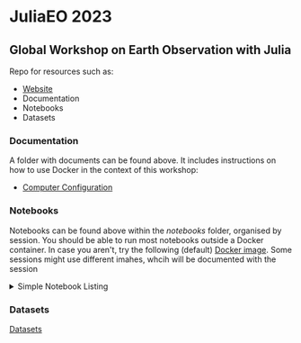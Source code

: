 # JuliaEO 2023     
## Global Workshop on Earth Observation with Julia     
Repo for resources such as:
 + [Website](https://aircentre.github.io/JuliaEO/ "Up-to-date program")
 + Documentation
 + Notebooks
 + Datasets

### Documentation
A folder with documents can be found above. It includes instructions on how to use Docker in the context of this workshop:
+ [Computer Configuration](https://github.com/AIRCentre/JuliaEO/blob/5d5d1071fdac2bd65e2dc2471d74976432321280/docs/README-Docker-Intro.md "Docker Image")

### Notebooks
Notebooks can be found above within the *notebooks* folder, organised by session.
You should be able to run most notebooks outside a Docker container. In case you aren't, try the following (default) [Docker image](https://doi.org/10.7910/DVN/OYBLGK). Some sessions might use different imahes, whcih will be documented with the session

<details>
 <summary> Simple Notebook Listing </summary>
<p>

This is not necessarily a complete or up-to-date list. It notably omits notebooks used from the [JuliaClimate notebook stack](https://github.com/JuliaClimate/Notebooks#readme). 

1. Plenary sessions

- `plenary_sessions/The_Power_of_JuliaGeo/juliageo.ipynb`
- `plenary_sessions/Julia_showcases_in_Oceanography/01-DIVAnd-data-preparation.ipynb`
- `plenary_sessions/Julia_showcases_in_Oceanography/03-DINCAE-tutorial.ipynb`
- `plenary_sessions/Julia_showcases_in_Oceanography/02-DIVAnd-example-analysis-azores.ipynb`
- `plenary_sessions/SARProcessing_vision_state_of_affairs_and_roadmap/placeholderfile.jl`
- `plenary_sessions/Raster_data_Reading_Manipulating_and_Visualising/rasters_demo.jl`

2. Hands sessions

- `hands_on_sessions/Processing_LiDAR_elevation_point_clouds_using_vector_data_in_Julia/spacelidar.ipynb`
- `hands_on_sessions/Processing_LiDAR_elevation_point_clouds_using_vector_data_in_Julia/geointerface.ipynb`
- `hands_on_sessions/Processing_LiDAR_elevation_point_clouds_using_vector_data_in_Julia/pointclouds.ipynb`
- `hands_on_sessions/Data_Visualizations_with_Makie/Plots_Animations_&_Graphics/hands_on_makie no docker/hands-on-makie.ipynb`
- `hands_on_sessions/Data_Visualizations_with_Makie/Plots_Animations_&_Graphics/hands_on_makie/hands-on-makie.ipynb`
- `hands_on_sessions/Data_Visualizations_with_Makie/Visualization_of_Earth_Observations_Data/Vis_EOD.ipynb`
- `hands_on_sessions/Datacubes_for_high-resolution_EO_data/handson.ipynb`
- `hands_on_sessions/hands_on_makie/hands-on-makie.ipynb`
- `hands_on_sessions/Working_with_SAR_and_InSAR_Data/SARProcessing/3_Object_detection.ipynb`
- `hands_on_sessions/Working_with_SAR_and_InSAR_Data/SARProcessing/1_Load_Image.ipynb`
- `hands_on_sessions/Working_with_SAR_and_InSAR_Data/SARProcessing/4_insar.ipynb`
- `hands_on_sessions/Working_with_SAR_and_InSAR_Data/SARProcessing/2_Speckle.ipynb`
- `hands_on_sessions/Julia_Use_Case_for_Change_Detection/userqa.ipynb`
- `hands_on_sessions/Julia_for_beginners/Julia_for_beginners.ipynb`

- `hands_on_sessions/Advanced_Geodata_Science_&_Geostatistical_Learning/hands_on_geostats/geodatascience.jl`
- `hands_on_sessions/Advanced_Geodata_Science_&_Geostatistical_Learning/hands_on_geostats/geostatslearn.jl`
- `hands_on_sessions/Advanced_Geodata_Science_&_Geostatistical_Learning/hands_on_geostats/geodatascience-docker.jl`
- `hands_on_sessions/Data_Visualizations_with_Makie/Plots_Animations_&_Graphics/hands_on_makie no docker/widgets.jl`
- `hands_on_sessions/Data_Visualizations_with_Makie/Plots_Animations_&_Graphics/hands_on_makie no docker/clima-plot.jl`
- `hands_on_sessions/Data_Visualizations_with_Makie/Plots_Animations_&_Graphics/hands_on_makie/widgets.jl`
- `hands_on_sessions/Data_Visualizations_with_Makie/Plots_Animations_&_Graphics/hands_on_makie/clima-plot.jl`
- `hands_on_sessions/Data_Visualizations_with_Makie/Visualization_of_Earth_Observations_Data/genzarr.jl`
- `hands_on_sessions/Datacubes_for_high-resolution_EO_data/placeholderfile.jl`
- `hands_on_sessions/Land_Cover_Classification_of_Earth_Observation_images/rasters_flux_eo_classification.jl`
- `hands_on_sessions/Retrieving_satellite_and_reanalysis_data_from_EO_servers/02-NASAPrecipitation.jl`
- `hands_on_sessions/Retrieving_satellite_and_reanalysis_data_from_EO_servers/01-GeoRegions.jl`
- `hands_on_sessions/RF_classification_using_marida/RF_classification_using_marida.jl`
- `hands_on_sessions/hands_on_makie/widgets.jl`
- `hands_on_sessions/hands_on_makie/clima-plot.jl`
- `hands_on_sessions/Working_with_SAR_and_InSAR_Data/SARProcessing/figures/misc/azores_image.jl`
- `hands_on_sessions/Working_with_SAR_and_InSAR_Data/SARProcessing/figures/misc/Create_example_data.jl`
- `hands_on_sessions/Julia_Use_Case_for_Change_Detection/userqa_full.jl`
- `hands_on_sessions/Julia_Use_Case_for_Change_Detection/plot_sentinel1.jl`

## Environment Files for Jupyter Notebooks

- `plenary_sessions/The_Power_of_JuliaGeo/Manifest.toml`
- `plenary_sessions/The_Power_of_JuliaGeo/Project.toml`
- `plenary_sessions/Julia_showcases_in_Oceanography/Manifest.toml`
- `plenary_sessions/Julia_showcases_in_Oceanography/Project.toml`
- `plenary_sessions/Data_science_big_data_and _cloud_native_solutions/Manifest.toml`
- `plenary_sessions/Data_science_big_data_and _cloud_native_solutions/Project.toml`
- `hands_on_sessions/Data_Visualizations_with_Makie/Plots_Animations_&_Graphics/hands_on_makie no docker/Project.toml`
- `hands_on_sessions/Data_Visualizations_with_Makie/Visualization_of_Earth_Observations_Data/Manifest.toml`
- `hands_on_sessions/Data_Visualizations_with_Makie/Visualization_of_Earth_Observations_Data/done_at_Workshop/Manifest.toml`
- `hands_on_sessions/Data_Visualizations_with_Makie/Visualization_of_Earth_Observations_Data/Project.toml`
- `hands_on_sessions/Datacubes_for_high-resolution_EO_data/Manifest.toml`
- `hands_on_sessions/Datacubes_for_high-resolution_EO_data/Project.toml`
- `hands_on_sessions/Retrieving_satellite_and_reanalysis_data_from_EO_servers/Manifest.toml`
- `hands_on_sessions/Retrieving_satellite_and_reanalysis_data_from_EO_servers/Project.toml`
- `hands_on_sessions/Julia_Use_Case_for_Change_Detection/Manifest.toml`
- `hands_on_sessions/Julia_Use_Case_for_Change_Detection/Project.toml`
- `hands_on_sessions/Julia_for_beginners/Manifest.toml`
- `hands_on_sessions/Julia_for_beginners/Project.toml`

## Links to the YouTube videos 

- [Julia for Beginners L. Alonso & S. Danisch](https://www.youtube.com/watch?v=5vvMRETv9fA&list=PL-3G0PUXakeY_XdNYhcJgsrnaO9-hL54z&index=15)
- [Datacubes for High Resolution EO Data F. Cremer](https://www.youtube.com/watch?v=XuZGBmCYYSU&list=PL-3G0PUXakeY_XdNYhcJgsrnaO9-hL54z&index=14)
- [Data Visualizations with Makie.jl L. Alonso & S. Danisch](https://www.youtube.com/watch?v=ocXFwzWnaM8&list=PL-3G0PUXakeY_XdNYhcJgsrnaO9-hL54z&index=13)
- [Data Science, Big Data, and Cloud Native Solutions F. Gans & M. Klöwer](https://www.youtube.com/watch?v=oMxu_r1uqKY&list=PL-3G0PUXakeY_XdNYhcJgsrnaO9-hL54z&index=12)
- [Advanced Geodata Science & Geostatistical Learning J. Hoffimann](https://www.youtube.com/watch?v=9dO941FSUd8&list=PL-3G0PUXakeY_XdNYhcJgsrnaO9-hL54z&index=11)
- [Julia Showcases in Oceanography A. Barth & G. Forget](https://www.youtube.com/watch?v=zaWGrzp1aY8&list=PL-3G0PUXakeY_XdNYhcJgsrnaO9-hL54z&index=16)
- [Land Cover Classification of Earth Observation Images R. Schouten](https://www.youtube.com/watch?v=uGqlap_kl-g&list=PL-3G0PUXakeY_XdNYhcJgsrnaO9-hL54z&index=17)
- [Machine Learning with Geospatial Data, What Can Go Wrong J. Hoffimann](https://www.youtube.com/watch?v=_iIOqZNoMw4&list=PL-3G0PUXakeY_XdNYhcJgsrnaO9-hL54z&index=18)
- [MBON, Ocean Biomes Monitoring, and Marine Ecosystem Modeling F. Muller Karger, A. Lima & G. Forget](https://www.youtube.com/watch?v=oz8Un-eLmWo&list=PL-3G0PUXakeY_XdNYhcJgsrnaO9-hL54z&index=19)
- [Raster Data Reading, Manipulating, and Visualising R. Schouten](https://www.youtube.com/watch?v=NJbd2tYnLr8&list=PL-3G0PUXakeY_XdNYhcJgsrnaO9-hL54z&index=20)
- [Julia Use Case for Change Detection F. Cremer](https://www.youtube.com/watch?v=kCBbvt8NEjo&list=PL-3G0PUXakeY_XdNYhcJgsrnaO9-hL54z&index=21)
- [Regional Ocean Data G. Forget, A. Valente & E. Castanho](https://www.youtube.com/watch?v=Xf0tHBqhx7o&list=PL-3G0PUXakeY_XdNYhcJgsrnaO9-hL54z&index=22)
- [Processing LiDAR elevation point clouds using vector data in Julia M. Pronk](https://www.youtube.com/watch?v=AW0gQdnUaxc&list=PL-3G0PUXakeY_XdNYhcJgsrnaO9-hL54z&index=23)
- [Retrieving Satellite and Reanalysis Data from EO Servers N. Wong & A. Barth](https://www.youtube.com/watch?v=41QnwHyRmDg&list=PL-3G0PUXakeY_XdNYhcJgsrnaO9-hL54z&index=24)
- [SAR Data Manipulation F. Cremer](https://www.youtube.com/watch?v=OvQ9ZyZ43TM&list=PL-3G0PUXakeY_XdNYhcJgsrnaO9-hL54z&index=25)
- [SARProcessing jl: Background and Method S. Lupemba & E. Lippert](https://www.youtube.com/watch?v=AcbEtkvcyTg&list=PL-3G0PUXakeY_XdNYhcJgsrnaO9-hL54z&index=26)
- [SARProcessing jl: Vision, State of Affairs, and Roadmap E Lippert, S Lupemba, K. Sorensen](https://www.youtube.com/watch?v=yVk8AzPd4OU&list=PL-3G0PUXakeY_XdNYhcJgsrnaO9-hL54z&index=27)
- [Simulating Oceanic Pathways of Plastics, Pollutants, or Marine Ecosystems G. Forget](https://www.youtube.com/watch?v=XG3KdoOGA3s&list=PL-3G0PUXakeY_XdNYhcJgsrnaO9-hL54z&index=28)
- [The Power of JuliaGeo M. Visser](https://www.youtube.com/watch?v=FDry8ly36o4&list=PL-3G0PUXakeY_XdNYhcJgsrnaO9-hL54z&index=29)


</p>
</details>

### Datasets
[Datasets](https://github.com/gdcc/Dataverse.jl#readme "Dataverse archive")

